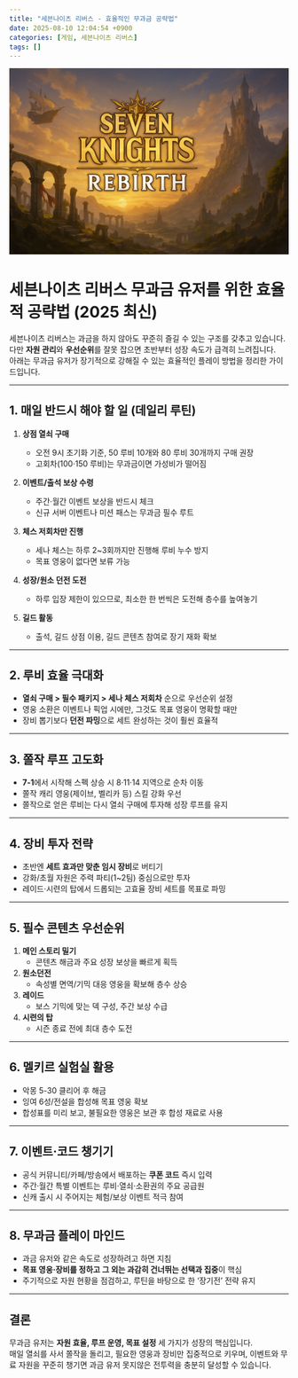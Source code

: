 ```yaml
---
title: "세븐나이츠 리버스 - 효율적인 무과금 공략법"
date: 2025-08-10 12:04:54 +0900
categories: [게임, 세븐나이츠 리버스]
tags: []
---
```


![tft](assets/img/seven/1754737251916.png)

# 세븐나이츠 리버스 무과금 유저를 위한 효율적 공략법 (2025 최신)

세븐나이츠 리버스는 과금을 하지 않아도 꾸준히 즐길 수 있는 구조를 갖추고 있습니다.  
다만 **자원 관리**와 **우선순위**를 잘못 잡으면 초반부터 성장 속도가 급격히 느려집니다.  
아래는 무과금 유저가 장기적으로 강해질 수 있는 효율적인 플레이 방법을 정리한 가이드입니다.

---

## 1. 매일 반드시 해야 할 일 (데일리 루틴)

1. **상점 열쇠 구매**
   - 오전 9시 초기화 기준, 50 루비 10개와 80 루비 30개까지 구매 권장
   - 고회차(100·150 루비)는 무과금이면 가성비가 떨어짐

2. **이벤트/출석 보상 수령**
   - 주간·월간 이벤트 보상을 반드시 체크
   - 신규 서버 이벤트나 미션 패스는 무과금 필수 루트

3. **체스 저회차만 진행**
   - 세나 체스는 하루 2~3회까지만 진행해 루비 누수 방지
   - 목표 영웅이 없다면 보류 가능

4. **성장/원소 던전 도전**
   - 하루 입장 제한이 있으므로, 최소한 한 번씩은 도전해 층수를 높여놓기

5. **길드 활동**
   - 출석, 길드 상점 이용, 길드 콘텐츠 참여로 장기 재화 확보

---

## 2. 루비 효율 극대화

- **열쇠 구매 > 필수 패키지 > 세나 체스 저회차** 순으로 우선순위 설정
- 영웅 소환은 이벤트나 픽업 시에만, 그것도 목표 영웅이 명확할 때만
- 장비 뽑기보다 **던전 파밍**으로 세트 완성하는 것이 훨씬 효율적

---

## 3. 쫄작 루프 고도화

- **7-1**에서 시작해 스펙 상승 시 8·11·14 지역으로 순차 이동
- 쫄작 캐리 영웅(제이브, 벨리카 등) 스킬 강화 우선
- 쫄작으로 얻은 루비는 다시 열쇠 구매에 투자해 성장 루프를 유지

---

## 4. 장비 투자 전략

- 초반엔 **세트 효과만 맞춘 임시 장비**로 버티기
- 강화/초월 자원은 주력 파티(1~2팀) 중심으로만 투자
- 레이드·시련의 탑에서 드롭되는 고효율 장비 세트를 목표로 파밍

---

## 5. 필수 콘텐츠 우선순위

1. **메인 스토리 밀기**
   - 콘텐츠 해금과 주요 성장 보상을 빠르게 획득
2. **원소던전**
   - 속성별 면역/기믹 대응 영웅을 확보해 층수 상승
3. **레이드**
   - 보스 기믹에 맞는 덱 구성, 주간 보상 수급
4. **시련의 탑**
   - 시즌 종료 전에 최대 층수 도전

---

## 6. 멜키르 실험실 활용

- 악몽 5-30 클리어 후 해금
- 잉여 6성/전설을 합성해 목표 영웅 확보
- 합성표를 미리 보고, 불필요한 영웅은 보관 후 합성 재료로 사용

---

## 7. 이벤트·코드 챙기기

- 공식 커뮤니티/카페/방송에서 배포하는 **쿠폰 코드** 즉시 입력
- 주간·월간 특별 이벤트는 루비·열쇠·소환권의 주요 공급원
- 신캐 출시 시 주어지는 체험/보상 이벤트 적극 참여

---

## 8. 무과금 플레이 마인드

- 과금 유저와 같은 속도로 성장하려고 하면 지침
- **목표 영웅·장비를 정하고 그 외는 과감히 건너뛰는 선택과 집중**이 핵심
- 주기적으로 자원 현황을 점검하고, 루틴을 바탕으로 한 ‘장기전’ 전략 유지

---

## 결론

무과금 유저는 **자원 효율, 루프 운영, 목표 설정** 세 가지가 성장의 핵심입니다.  
매일 열쇠를 사서 쫄작을 돌리고, 필요한 영웅과 장비만 집중적으로 키우며, 이벤트와 무료 자원을 꾸준히 챙기면 과금 유저 못지않은 전투력을 충분히 달성할 수 있습니다.
